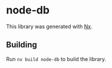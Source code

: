 # node-db

This library was generated with [Nx](https://nx.dev).

## Building

Run `nx build node-db` to build the library.
